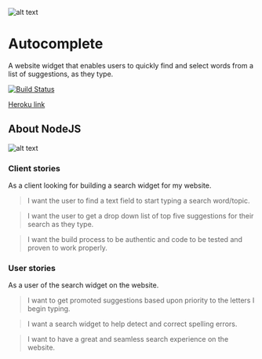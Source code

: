 ![alt text](https://camo.githubusercontent.com/257c0cbc35a9d1e8d9ae673264876260ee8bac69/68747470733a2f2f73382e706f7374696d672e6f72672f776f6a65616c636e702f6c6f676f312e6a7067)

# Autocomplete

A website widget that enables users to quickly find and select words from a list of suggestions, as they type.

[![Build Status](https://travis-ci.org/super4minions/Autocomplete.svg?branch=master)](https://travis-ci.org/super4minions/Autocomplete)

[Heroku link](https://mohanaji-search.herokuapp.com/)
## About NodeJS
![alt text](http://ericsowell.com/content/post-images/nodejsdoesalotforyou.png)

### Client stories
As a client looking for building a search widget for my website.
> I want the user to find a text field to start typing a search word/topic.

> I want the user to get a drop down list of top five suggestions for their search as they type.

> I want the build process to be authentic and code to be tested and proven to work properly.

### User stories
As a user of the search widget on the website.

> I want to get promoted suggestions based upon priority to the letters I begin typing.

> I want a search widget to help detect and correct spelling errors.

> I want to have a great and seamless search experience on the website.
